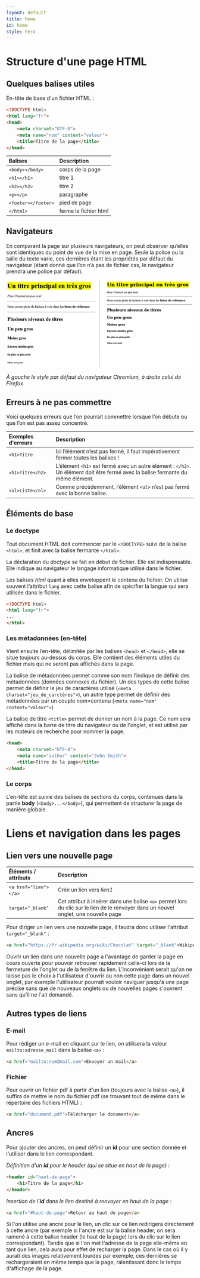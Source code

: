 ```yaml
---
layout: default
title: Home
id: home
style: hero
---
```


# Structure d'une page HTML

## Quelques balises utiles

En-tête de base d'un fichier HTML :

```html
<!DOCTYPE html>
<html lang="fr">
<head>
    <meta charset="UTF-8">
    <meta name="nom" content="valeur">
    <title>Titre de la page</title>
</head>
```

| Balises       | Description  |
|:------------- |:-------------|
| `<body></body>` | corps de la page |
| `<h1></h1>` | titre 1 |
| `<h2></h2>` | titre 2 |
| `<p></p>` | paragraphe |
| `<footer></footer>` | pied de page |
| `</html>` | ferme le fichier html |


## Navigateurs

En comparant la page sur plusieurs navigateurs, on peut observer qu’elles sont identiques du point de vue de la mise en page. Seule la police ou la taille du texte varie, ces dernières étant les propriétés par défaut du navigateur (étant donné que l’on n’a pas de fichier css, le navigateur prendra une police par défaut).

![Browsers](images/browsers.png)

_À gauche le style par défaut du navigateur Chromium, à droite celui de Firefox_

## Erreurs à ne pas commettre

Voici quelques erreurs que l’on pourrait commettre lorsque l’on débute ou que l’on est pas assez concentré.

| Exemples d'erreurs | Description  |
|:------------- |:-------------|
| `<h1>Titre` | Ici l’élément n’est pas fermé, il faut impérativement fermer toutes les balises ! |
| `<h1>Titre</h2>` | L’élément `<h1>` est fermé avec un autre élément : `</h2>`. Un élément doit être fermé avec la balise fermante du même élément. |
| `<ul>Liste</ol>` | Comme précédemment, l’élément `<ul>` n’est pas fermé avec la bonne balise. |

## Éléments de base

### Le doctype

Tout document HTML doit commencer par le `<!DOCTYPE>` suivi de la balise `<html>`, et finit avec la balise fermante `</html>`.

La déclaration du _doctype_ se fait en début de fichier. Elle est indispensable. Elle indique au navigateur le langage informatique utilisé dans le fichier.

Les balises _html_ quant à elles enveloppent le contenu du fichier. On utilise souvent l’attribut `lang` avec cette balise afin de spécifier la langue qui sera utilisée dans le fichier.

```html
<!DOCTYPE html>
<html lang="fr">
...
</html>
```

### Les métadonnées (en-tête)

Vient ensuite l’en-tête, délimitée par les balises `<head>` et `</head>`, elle se situe toujours au-dessus du corps. Elle contient des éléments utiles du fichier mais qui ne seront pas affichés dans la page.

La balise de métadonnées  <meta>  permet comme son nom l’indique de définir des métadonnées (données connexes du fichier). Un des types de cette balise permet de définir le jeu de caractères utilisé (`<meta charset="jeu_de_carctères">`), un autre type permet de définir des métadonnées par un couple nom=contenu (`<meta name="nom" content="valeur">`)

La balise de titre `<title>` permet de donner un nom à la page. Ce nom sera affiché dans la barre de titre du navigateur ou de l'onglet, et est utilisé par les moteurs de recherche pour nommer la page.

```html
<head>
    <meta charset="UTF-8">
    <meta name="author" content="John Smith">
    <title>Titre de la page</title>
</head>
```

### Le corps 

L’en-tête est suivie des balises de sections du corps, contenues dans la partie **body** (`<body>...</body>`), qui permettent de structurer la page de manière globale.


# Liens et navigation dans les pages

## Lien vers une nouvelle page

| Éléments / attributs | Description  |
|:------------- |:-------------|
| `<a href="lien"></a>` | Crée un lien vers _lien1_ |
| `target="_blank"` | Cet attribut à insérer dans une balise `<a>` permet lors du clic sur le lien de le renvoyer dans un nouvel onglet, une nouvelle page |

Pour diriger un lien vers une nouvelle page, il faudra donc utiliser l'attribut `target="_blank"` :

```html
<a href="https://fr.wikipedia.org/wiki/Chocolat" target="_blank">Wikipédia</a>
```

Ouvrir un lien dans une nouvelle page a l'avantage de garder la page en cours ouverte pour pouvoir retrouver rapidement celle-ci lors de la fermeture de l'onglet ou de la fenêtre du lien. L'inconvénient serait qu'on ne laisse pas le choix à l'utilisateur d'ouvrir ou non cette page dans un nouvel onglet, par exemple l'utilisateur pourrait vouloir naviguer jusqu'à une page précise sans que de nouveaux onglets ou de nouvelles pages s'ouvrent sans qu'il ne l'ait demandé.

## Autres types de liens

### E-mail

Pour rédiger un e-mail en cliquant sur le lien, on utilisera la valeur `mailto:adresse_mail` dans la balise `<a>` :

```html
<a href="mailto:nom@mail.com">Envoyer un mail</a>
```

### Fichier

Pour ouvrir un fichier pdf à partir d'un lien (toujours avec la balise `<a>`), il suffira de mettre le nom du fichier pdf (se trouvant tout de même dans le répertoire des fichiers HTML) :

```html
<a href="document.pdf">Télécharger le document</a>
```

## Ancres

Pour ajouter des ancres, on peut définir un **id** pour une section donnée et l'utiliser dans le lien correspondant.

_Définition d'un **id** pour le header (qui se situe en haut de la page) :_

```html
<header id="haut-de-page">
    <h1>Titre de la page</h1>
</header>
```

_Insertion de l'**id** dans le lien destiné à renvoyer en haut de la page :_

```html
<a href="#haut-de-page">Retour au haut de page</a>
```

Si l'on utilise une ancre pour le lien, un clic sur ce lien redirigera directement à cette ancre (par exemple si l'ancre est sur la balise header, on sera ramené à cette balise header (le haut de la page) lors du clic sur le lien correspondant). Tandis que si l'on met l'adresse de la page elle-même en tant que lien, cela aura pour effet de recharger la page. Dans le cas où il y aurait des images relativement lourdes par exemple, ces dernières se rechargeraient en même temps que la page, ralentissant donc le temps d'affichage de la page.
